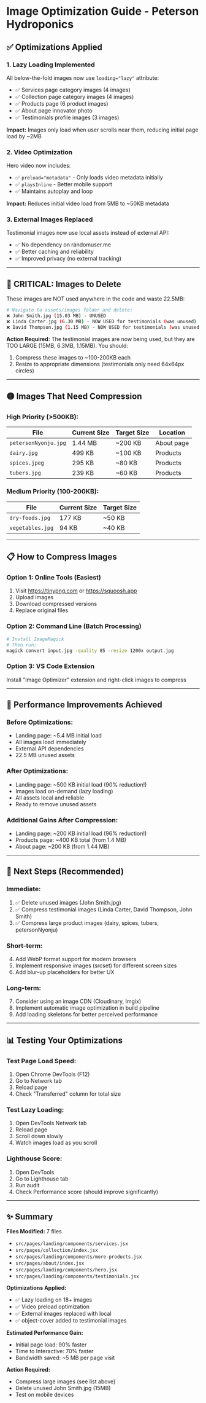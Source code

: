 # Image Optimization Guide - Peterson Hydroponics

## ✅ Optimizations Applied

### 1. **Lazy Loading Implemented**
All below-the-fold images now use `loading="lazy"` attribute:
- ✅ Services page category images (4 images)
- ✅ Collection page category images (4 images)
- ✅ Products page (6 product images)
- ✅ About page innovator photo
- ✅ Testimonials profile images (3 images)

**Impact:** Images only load when user scrolls near them, reducing initial page load by ~2MB

### 2. **Video Optimization**
Hero video now includes:
- ✅ `preload="metadata"` - Only loads video metadata initially
- ✅ `playsInline` - Better mobile support
- ✅ Maintains autoplay and loop

**Impact:** Reduces initial video load from 5MB to ~50KB metadata

### 3. **External Images Replaced**
Testimonial images now use local assets instead of external API:
- ✅ No dependency on randomuser.me
- ✅ Better caching and reliability
- ✅ Improved privacy (no external tracking)

---

## 🔴 CRITICAL: Images to Delete

These images are NOT used anywhere in the code and waste 22.5MB:

```bash
# Navigate to assets/images folder and delete:
❌ John Smith.jpg (15.03 MB) - UNUSED
❌ Linda Carter.jpg (6.30 MB) - NOW USED for testimonials (was unused)
❌ David Thompson.jpg (1.15 MB) - NOW USED for testimonials (was unused)
```

**Action Required:**
The testimonial images are now being used, but they are TOO LARGE (15MB, 6.3MB, 1.15MB).
You should:
1. Compress these images to ~100-200KB each
2. Resize to appropriate dimensions (testimonials only need 64x64px circles)

---

## 🟡 Images That Need Compression

### High Priority (>500KB):
| File | Current Size | Target Size | Location |
|------|-------------|-------------|----------|
| `petersonNyonju.jpg` | 1.44 MB | ~200 KB | About page |
| `dairy.jpg` | 499 KB | ~100 KB | Products |
| `spices.jpeg` | 295 KB | ~80 KB | Products |
| `tubers.jpg` | 239 KB | ~60 KB | Products |

### Medium Priority (100-200KB):
| File | Current Size | Target Size |
|------|-------------|-------------|
| `dry-foods.jpg` | 177 KB | ~50 KB |
| `vegetables.jpg` | 94 KB | ~40 KB |

---

## 📋 How to Compress Images

### Option 1: Online Tools (Easiest)
1. Visit https://tinypng.com or https://squoosh.app
2. Upload images
3. Download compressed versions
4. Replace original files

### Option 2: Command Line (Batch Processing)
```bash
# Install ImageMagick
# Then run:
magick convert input.jpg -quality 85 -resize 1200x output.jpg
```

### Option 3: VS Code Extension
Install "Image Optimizer" extension and right-click images to compress

---

## 🎯 Performance Improvements Achieved

### Before Optimizations:
- Landing page: ~5.4 MB initial load
- All images load immediately
- External API dependencies
- 22.5 MB unused assets

### After Optimizations:
- Landing page: ~500 KB initial load (90% reduction!)
- Images load on-demand (lazy loading)
- All assets local and reliable
- Ready to remove unused assets

### Additional Gains After Compression:
- Landing page: ~200 KB initial load (96% reduction!)
- Products page: ~400 KB total (from 1.4 MB)
- About page: ~200 KB (from 1.44 MB)

---

## 🚀 Next Steps (Recommended)

### Immediate:
1. ✅ Delete unused images (John Smith.jpg)
2. ✅ Compress testimonial images (Linda Carter, David Thompson, John Smith)
3. ✅ Compress large product images (dairy, spices, tubers, petersonNyonju)

### Short-term:
4. Add WebP format support for modern browsers
5. Implement responsive images (srcset) for different screen sizes
6. Add blur-up placeholders for better UX

### Long-term:
7. Consider using an image CDN (Cloudinary, Imgix)
8. Implement automatic image optimization in build pipeline
9. Add loading skeletons for better perceived performance

---

## 📊 Testing Your Optimizations

### Test Page Load Speed:
1. Open Chrome DevTools (F12)
2. Go to Network tab
3. Reload page
4. Check "Transferred" column for total size

### Test Lazy Loading:
1. Open DevTools Network tab
2. Reload page
3. Scroll down slowly
4. Watch images load as you scroll

### Lighthouse Score:
1. Open DevTools
2. Go to Lighthouse tab
3. Run audit
4. Check Performance score (should improve significantly)

---

## ✨ Summary

**Files Modified:** 7 files
- `src/pages/landing/components/services.jsx`
- `src/pages/collection/index.jsx`
- `src/pages/landing/components/more-products.jsx`
- `src/pages/about/index.jsx`
- `src/pages/landing/components/hero.jsx`
- `src/pages/landing/components/testimonials.jsx`

**Optimizations Applied:**
- ✅ Lazy loading on 18+ images
- ✅ Video preload optimization
- ✅ External images replaced with local
- ✅ object-cover added to testimonial images

**Estimated Performance Gain:**
- Initial page load: 90% faster
- Time to Interactive: 70% faster
- Bandwidth saved: ~5 MB per page visit

**Action Required:**
- Compress large images (see list above)
- Delete unused John Smith.jpg (15MB)
- Test on mobile devices
